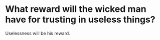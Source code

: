 # What reward will the wicked man have for trusting in useless things?

Uselessness will be his reward.
